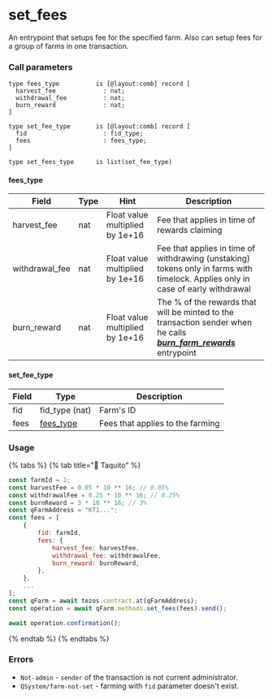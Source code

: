 # set\_fees

An entrypoint that setups fee for the specified farm. Also can setup fees for a group of farms in one transaction.

### Call parameters

```pascaligo
type fees_type          is [@layout:comb] record [
  harvest_fee             : nat;
  withdrawal_fee          : nat;
  burn_reward             : nat;
]

type set_fee_type       is [@layout:comb] record [
  fid                     : fid_type;
  fees                    : fees_type;
]

type set_fees_type      is list(set_fee_type)
```

#### fees\_type

| Field           | Type | Hint                            | Description                                                                                                                                                          |
| --------------- | ---- | ------------------------------- | -------------------------------------------------------------------------------------------------------------------------------------------------------------------- |
| harvest\_fee    | nat  | Float value multiplied by 1e+16 | Fee that applies in time of rewards claiming                                                                                                                         |
| withdrawal\_fee | nat  | Float value multiplied by 1e+16 | Fee that applies in time of withdrawing (unstaking) tokens only in farms with timelock. Applies only in case of early withdrawal                                     |
| burn\_reward    | nat  | Float value multiplied by 1e+16 | The % of the rewards that will be minted to the transaction sender when he calls [_**burn\_farm\_rewards**_](../other-entrypoints/burn\_farm\_rewards.md) entrypoint |

#### set\_fee\_type

| Field | Type                                  | Description                      |
| ----- | ------------------------------------- | -------------------------------- |
| fid   | fid\_type (nat)                       | Farm's ID                        |
| fees  | [fees\_type](set\_fees.md#fees\_type) | Fees that applies to the farming |

### Usage

{% tabs %}
{% tab title="🌮 Taquito" %}
```javascript
const farmId = 1;
const harvestFee = 0.05 * 10 ** 16; // 0.05%
const withdrawalFee = 0.25 * 10 ** 16; // 0.25%
const burnReward = 3 * 10 ** 16; // 3%
const qFarmAddress = "KT1...";
const fees = [
    {
        fid: farmId,
        fees: {
            harvest_fee: harvestFee,
            withdrawal_fee: withdrawalFee,
            burn_reward: burnReward,
        },
    },
    ...
];
const qFarm = await tezos.contract.at(qFarmAddress);
const operation = await qFarm.methods.set_fees(fees).send();

await operation.confirmation();
```
{% endtab %}
{% endtabs %}

### Errors

* `Not-admin` - `sender` of the transaction is not current administrator.
* `QSystem/farm-not-set` - farming with `fid` parameter doesn't exist.
